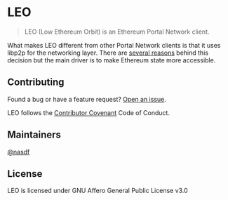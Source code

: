 # LEO

> LEO (Low Ethereum Orbit) is an Ethereum Portal Network client. 

What makes LEO different from other Portal Network clients is that it uses libp2p for the networking layer. There are [several reasons](./docs/about.md) behind this decision but the main driver is to make Ethereum state more accessible.

## Contributing

Found a bug or have a feature request? [Open an issue](https://github.com/valist-io/leo/issues/new).

LEO follows the [Contributor Covenant](https://www.contributor-covenant.org/version/2/1/code_of_conduct/) Code of Conduct.

## Maintainers

[@nasdf](https://github.com/nasdf)

## License

LEO is licensed under GNU Affero General Public License v3.0
